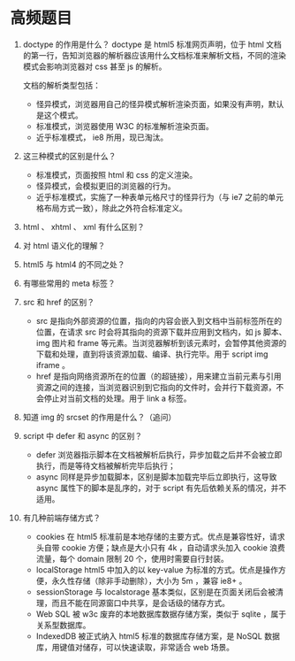 # 高频题目
1. doctype 的作用是什么？
  doctype 是 html5 标准网页声明，位于 html 文档的第一行，告知浏览器的解析器应该用什么文档标准来解析文档，不同的渲染模式会影响浏览器对 css 甚至 js 的解析。

   文档的解析类型包括：
   * 怪异模式，浏览器用自己的怪异模式解析渲染页面，如果没有声明，默认是这个模式。
   * 标准模式，浏览器使用 W3C 的标准解析渲染页面。
   * 近乎标准模式， ie8 所用，现已淘汰。
2. 这三种模式的区别是什么？
   * 标准模式，页面按照 html 和 css 的定义渲染。
   * 怪异模式，会模拟更旧的浏览器的行为。
   * 近乎标准模式，实施了一种表单元格尺寸的怪异行为（与 ie7 之前的单元格布局方式一致），除此之外符合标准定义。
3. html 、 xhtml 、 xml 有什么区别？
4. 对 html 语义化的理解？
5. html5 与 html4 的不同之处？
6. 有哪些常用的 meta 标签？
7. src 和 href 的区别？
   * src 是指向外部资源的位置，指向的内容会嵌入到文档中当前标签所在的位置，在请求 src 时会将其指向的资源下载并应用到文档内，如 js 脚本、 img 图片和 frame 等元素。当浏览器解析到该元素时，会暂停其他资源的下载和处理，直到将该资源加载、编译、执行完毕。用于 script img iframe 。
   * href 是指向网络资源所在的位置（的超链接），用来建立当前元素与引用资源之间的连接，当浏览器识别到它指向的文件时，会并行下载资源，不会停止对当前文档的处理。用于 link a 标签。
8. 知道 img 的 srcset 的作用是什么？（追问）
9. script 中 defer 和 async 的区别？
   * defer 浏览器指示脚本在文档被解析后执行，异步加载之后并不会被立即执行，而是等待文档被解析完毕后执行；
   * async 同样是异步加载脚本，区别是脚本加载完毕后立即执行，这导致 async 属性下的脚本是乱序的，对于 script 有先后依赖关系的情况，并不适用。
10. 有几种前端存储方式？
    * cookies 在 html5 标准前是本地存储的主要方式。优点是兼容性好，请求头自带 cookie 方便；缺点是大小只有 4k ，自动请求头加入 cookie 浪费流量，每个 domain 限制 20 个，使用时需要自行封装。
    * localStorage html5 中加入的以 key-value 为标准的方式。优点是操作方便，永久性存储（除非手动删除），大小为 5m ，兼容 ie8+ 。
    * sessionStorage 与 localstorage 基本类似，区别是在页面关闭后会被清理，而且不能在同源窗口中共享，是会话级的储存方式。
    * Web SQL 被 w3c 废弃的本地数据库数据存储方案，类似于 sqlite ，属于关系型数据库。
    * IndexedDB 被正式纳入 html5 标准的数据库存储方案，是 NoSQL 数据库，用键值对储存，可以快速读取，非常适合 web 场景。